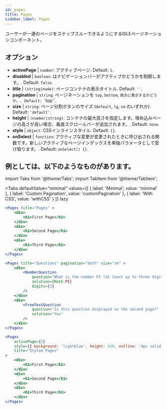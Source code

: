 ```yaml
---
id: pages 
title: Pages
sidebar_label: Pages
---
```


ユーザーが一連のページをステップスルーできるようにするISLEページネーションコンポーネント。

## オプション

* __activePage__ | `number`: アクティブページ. Default: `1`.
* __disabled__ | `boolean`: はナビゲーションバーがアクティブかどうかを制御します。. Default: `false`.
* __title__ | `(string|node)`: ページコンテナの表示タイトル. Default: `''`.
* __pagination__ | `string`: ページネーションを `top`, `bottom`, `両方に表示するかどうか。. Default: `'top'`.
* __size__ | `string`: ページ分割ボタンのサイズ (`default`, `lg`, `sm` のいずれか). Default: `'default'`.
* __height__ | `(number|string)`: コンテナの最大高さを指定します。埋め込みページの高さが高い場合、垂直スクロールバーが追加されます。. Default: `none`.
* __style__ | `object`: CSSインラインスタイル. Default: `{}`.
* __onSelect__ | `function`: アクティブな変更が変更されたときに呼び出される関数です。新しいアクティブなページインデックスを単独パラメータとして受け取ります。. Default: `onSelect() {}`.


## 例としては、以下のようなものがあります。

import Tabs from '@theme/Tabs';
import TabItem from '@theme/TabItem';

<Tabs
    defaultValue="minimal"
    values={[
        { label: 'Minimal', value: 'minimal' },
        { label: 'Custom Pagination', value: 'customPagination' },
        { label: 'With CSS', value: 'withCSS' }
    ]}
    lazy
>

<TabItem value="minimal">

```jsx live
<Pages title="Pages" >
    <div>
        <h1>First Page</h1>
    </div>
    <div>
        <h1>Second Page</h1>
    </div>
    <div>
        <h1>Third Page</h1>
    </div>
</Pages>
```

</TabItem>

<TabItem value="customPagination" >

```jsx live
<Pages title="Questions" pagination="both" size="sm" >
    <div>
        <NumberQuestion
            question="What is the number PI (at least up to three digits after the decimal point)?"
            solution={Math.PI}
            digits={3}
        />
    </div>
    <div>
        <FreeTextQuestion 
            question="Is this question displayed on the second page?"
            solution="Yes" 
        />
    </div>
</Pages>
```
</TabItem>

<TabItem value="withCSS">

```jsx live
<Pages 
    activePage={2}
    style={{ background: 'lightblue', height: 420, outline: '4px solid black' }} 
    title="Styled Pages"
>
    <div>
        <h1>First Page</h1>
    </div>
    <div>
        <h1>Second Page</h1>
    </div>
    <div>
        <h1>Third Page</h1>
    </div>
</Pages>
```

</TabItem>

</Tabs>

